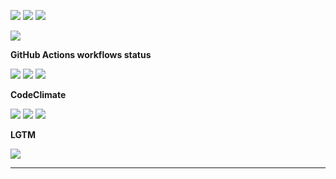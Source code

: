 ![](https://img.shields.io/github/package-json/v/kaskadi/kaskadi-passwordbox)
![](https://img.shields.io/badge/code--style-standard-blue)
![](https://img.shields.io/github/license/kaskadi/kaskadi-passwordbox?color=blue)

[![](https://img.shields.io/badge/live-example-orange)](https://cdn.klimapartner.net/modules/%40kaskadi/kaskadi-passwordbox/example/index.html)

**GitHub Actions workflows status**

<!--Uncomment if you're in a branch which is not master or release/*
![](https://img.shields.io/github/workflow/status/kaskadi/kaskadi-passwordbox/testing?label=test)-->
<!-- This badge should only be used for master and release/* branches. Otherwise use the one above -->
![](https://img.shields.io/github/workflow/status/kaskadi/kaskadi-passwordbox/build-on-firefox?label=firefox&logo=Mozilla%20Firefox&logoColor=white)
![](https://img.shields.io/github/workflow/status/kaskadi/kaskadi-passwordbox/build-on-chrome?label=chrome&logo=Google%20Chrome&logoColor=white)
![](https://img.shields.io/github/workflow/status/kaskadi/kaskadi-passwordbox/publish?label=publish&logo=Amazon%20AWS)

**CodeClimate**

[![](https://img.shields.io/codeclimate/maintainability/kaskadi/kaskadi-passwordbox?label=maintainability&logo=Code%20Climate)](https://codeclimate.com/github/kaskadi/kaskadi-passwordbox)
[![](https://img.shields.io/codeclimate/tech-debt/kaskadi/kaskadi-passwordbox?label=technical%20debt&logo=Code%20Climate)](https://codeclimate.com/github/kaskadi/kaskadi-passwordbox)
[![](https://img.shields.io/codeclimate/coverage/kaskadi/kaskadi-passwordbox?label=test%20coverage&logo=Code%20Climate)](https://codeclimate.com/github/kaskadi/kaskadi-passwordbox)

**LGTM**

[![](https://img.shields.io/lgtm/grade/javascript/github/kaskadi/kaskadi-passwordbox?label=code%20quality&logo=LGTM)](https://lgtm.com/projects/g/kaskadi/kaskadi-passwordbox/?mode=list&logo=LGTM)


****
